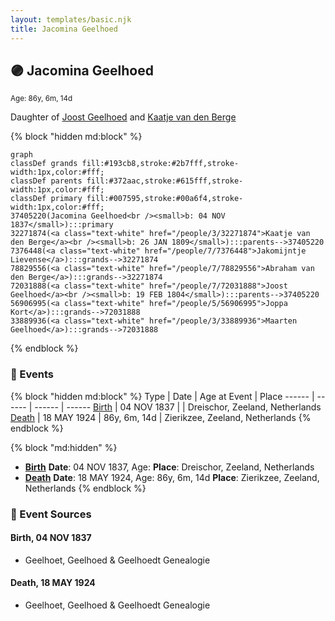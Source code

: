 ```yaml
---
layout: templates/basic.njk
title: Jacomina Geelhoed
---
```

## 🟣 Jacomina Geelhoed
<small>Age: 86y, 6m, 14d</small>

Daughter of [Joost Geelhoed](/people/7/72031888) and [Kaatje van den Berge](/people/3/32271874)

{% block "hidden md:block" %}
```mermaid
graph
classDef grands fill:#193cb8,stroke:#2b7fff,stroke-width:1px,color:#fff;
classDef parents fill:#372aac,stroke:#615fff,stroke-width:1px,color:#fff;
classDef primary fill:#007595,stroke:#00a6f4,stroke-width:1px,color:#fff;
37405220(Jacomina Geelhoed<br /><small>b: 04 NOV 1837</small>):::primary
32271874(<a class="text-white" href="/people/3/32271874">Kaatje van den Berge</a><br /><small>b: 26 JAN 1809</small>):::parents-->37405220
7376448(<a class="text-white" href="/people/7/7376448">Jakomijntje Lievense</a>):::grands-->32271874
78829556(<a class="text-white" href="/people/7/78829556">Abraham van den Berge</a>):::grands-->32271874
72031888(<a class="text-white" href="/people/7/72031888">Joost Geelhoed</a><br /><small>b: 19 FEB 1804</small>):::parents-->37405220
56906995(<a class="text-white" href="/people/5/56906995">Joppa Kort</a>):::grands-->72031888
33889936(<a class="text-white" href="/people/3/33889936">Maarten Geelhoed</a>):::grands-->72031888
```
{% endblock %}

### 📆 Events

{% block "hidden md:block" %}
Type | Date | Age at Event | Place
------ | ------ | ------ | ------
[Birth](#event-event-2) | 04 NOV 1837 |  | Dreischor, Zeeland, Netherlands
[Death](#event-event-3) | 18 MAY 1924 | 86y, 6m, 14d | Zierikzee, Zeeland, Netherlands
{% endblock %}

{% block "md:hidden" %}
- **[Birth](#event-event-2)**
**Date**: 04 NOV 1837, Age:
**Place**: Dreischor, Zeeland, Netherlands
- **[Death](#event-event-3)**
**Date**: 18 MAY 1924, Age: 86y, 6m, 14d
**Place**: Zierikzee, Zeeland, Netherlands
{% endblock %}

### 📰 Event Sources

#### <a id="event-event-2"></a> Birth, 04 NOV 1837
* Geelhoet, Geelhoed & Geelhoedt Genealogie

#### <a id="event-event-3"></a> Death, 18 MAY 1924
* Geelhoet, Geelhoed & Geelhoedt Genealogie